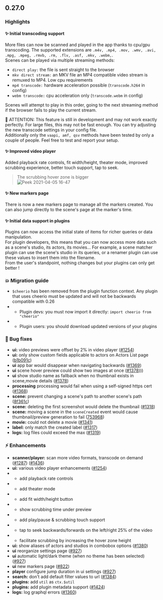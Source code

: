 ## 0.27.0

### Highlights

#### ✨ Initial transcoding support
More files can now be scanned and played in the app thanks to cpu/gpu transcoding. The supported extensions are `.m4v, .mp4, .mov, .wmv, .avi, .mpg, .mpeg, .rmvb, .rm, .flv, .asf, .mkv, .webm,`.  
Scenes can be played via multiple streaming methods:
- `direct play:` the file is sent straight to the browser
- `mkv direct stream:` an MKV file an MP4 compatible video stream is remuxed to MP4. Low cpu requirements
- `mp4 transcode:` hardware acceleration possible (`transcode.h264` in config)
- `webm transcode:` cpu acceleration only (`transcode.webm` in config)

Scenes will attempt to play in this order, going to the next streaming method if the browser fails to play the current stream.  

🚧 ATTENTION: This feature is still in development and may not work exactly perfectly. For large files, this may not be fast enough. You can try adjusting the new transcode settings in your config file.  
Additionally only the `vaapi, amf, qsv` methods have been tested by only a couple of people. Feel free to test and report your setup.


#### ✨ Improved video player
Added playback rate controls, fit width/height, theater mode, improved scrubbing experience, better touch support, tap to seek.  
> The scrubbing hover zone is bigger  
> ![Peek 2021-04-05 16-47](https://user-images.githubusercontent.com/17180727/113587189-b8525e80-962e-11eb-915b-6ad6eadc16e0.gif)

#### ✨ New markers page
There is now a new markers page to manage all the markers created. You can also jump directly to the scene's page at the marker's time.

#### ✨ Initial data support in plugins
Plugins can now access the initial state of items for richer queries or data manipulation.  
For plugin developers, this means that you can now access more data such as a scene's studio, its actors, its movies...
For example, a scene matcher plugin can use the scene's studio in its queries, or a renamer plugin can use these values to insert them into the filename.  
From the user's standpoint, nothing changes but your plugins can only get better !

### 💥 Migration guide

- `$cheerio` has been removed from the plugin function context. Any plugin that uses cheerio must be updated and will not be backwards compatible with 0.26
- - Plugin devs: you must now import it directly: `import cheerio from "cheerio"`
- - Plugin users: you should download updated versions of your plugins

### 🐛 Bug fixes
- **ui:** video previews were offset by 2% in video player ([#1254](https://github.com/porn-vault/porn-vault/pull/1254))
- **ui:** only show custom fields applicable to actors on Actors List page ([b1b091c](https://github.com/porn-vault/porn-vault/commit/b1b091c6e9c8e89dca64530bce6e0f9447efc7a5))
- **ui** app bar would disappear when navigating backwards ([#1369](https://github.com/porn-vault/porn-vault/pull/1369))
- **ui** scene hover preview could show two images at once ([#1378](https://github.com/porn-vault/porn-vault/pull/1378))))
- **ui** show studio name as fallback when no thumbnail exists in scene,movie details ([#1378](https://github.com/porn-vault/porn-vault/pull/1378))
- **processing** processing would fail when using a self-signed https cert ([#1368](https://github.com/porn-vault/porn-vault/pull/1368))
- **scene:** prevent changing a scene's path to another scene's path ([8f361c](https://github.com/porn-vault/porn-vault/commit/8f361c405bdd669c38822cec3f60de65521c9d94))
- **scene:** deleting the first screenshot would delete the thumbnail ([#1318](https://github.com/porn-vault/porn-vault/pull/1318))
- **scene:** moving a scene in the `sceneCreated` event would cause thumbnail/preview generation to fail ([753968](https://github.com/porn-vault/porn-vault/commit/75396899447c537c876c514c290b687a4eae4c43))
- **movie:** could not delete a movie ([#1341](https://github.com/porn-vault/porn-vault/pull/1341))
- **label:** only match the created label ([#1317](https://github.com/porn-vault/porn-vault/pull/1317))
- **logs:** log files could exceed the max ([#1319](https://github.com/porn-vault/porn-vault/pull/1319))

### ⚡️ Enhancements
- **scanner/player:** scan more video formats, transcode on demand ([#1287](https://github.com/porn-vault/porn-vault/pull/1287)) ([#1436](https://github.com/porn-vault/porn-vault/pull/1436))
- **ui:** various video player enhancements ([#1254](https://github.com/porn-vault/porn-vault/pull/1254))
- - add playback rate controls
- - add theater mode
- - add fit width/height button
- - show scrubbing time under preview
- - add play/pause & scrubbing touch support
- - tap to seek backwards/forwards on the left/right 25% of the video
- - facilitate scrubbing by increasing the hover zone height
- **ui:** show aliases of actors and studios in combobox options ([#1380](https://github.com/porn-vault/porn-vault/pull/1380))
- **ui** reorganize settings page ([#927](https://github.com/porn-vault/porn-vault/pull/927))
- **ui** automatic light/dark theme (when no theme has been selected) ([#927](https://github.com/porn-vault/porn-vault/pull/927))
- **ui** new markers page ([#822](https://github.com/porn-vault/porn-vault/pull/822))
- **player** configure jump duration in ui settings ([#927](https://github.com/porn-vault/porn-vault/pull/927))
- **search:** don't add default filter values to url ([#1384](https://github.com/porn-vault/porn-vault/pull/1384))
- **plugins:** add `util` as `ctx.$util`
- **plugins:** add plugin metadata support ([#1424](https://github.com/porn-vault/porn-vault/pull/1424))
- **logs:** log graphql errors ([#1360](https://github.com/porn-vault/porn-vault/pull/1360))
